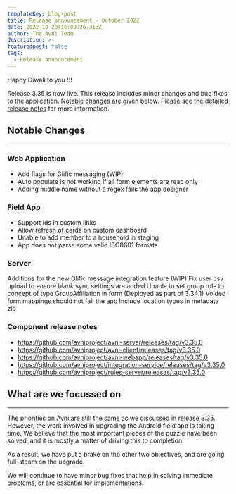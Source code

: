 ```yaml
---
templateKey: blog-post
title: Release announcement - October 2022
date: 2022-10-20T16:00:26.313Z
author: The Avni Team
description: >-
featuredpost: false
tags:
  - Release announcement 
---
```



Happy Diwali to you !!!

Release 3.35 is now live. This release includes minor changes and bug fixes to the application. Notable changes are given below. Please see the [detailed release notes](https://github.com/avniproject/avni-product/releases/tag/v3.35.0) for more information. 


## Notable Changes
---------------------------------------------------------------------------

### Web Application
- Add flags for Glific messaging (WIP)
- Auto populate is not working if all form elements are read only
- Adding middle name without a regex fails the app designer

### Field App
- Support ids in custom links
- Allow refresh of cards on custom dashboard
- Unable to add member to a household in staging
- App does not parse some valid ISO8601 formats

### Server
Additions for the new Glific message integration feature (WIP)
Fix user csv upload to ensure blank sync settings are added
Unable to set group role to concept of type GroupAffiliation in form (Deployed as part of 3.34.1)
Voided form mappings should not fail the app
Include location types in metadata zip

### Component release notes
- https://github.com/avniproject/avni-server/releases/tag/v3.35.0
- https://github.com/avniproject/avni-client/releases/tag/v3.35.0
- https://github.com/avniproject/avni-webapp/releases/tag/v3.35.0
- https://github.com/avniproject/integration-service/releases/tag/v3.35.0
- https://github.com/avniproject/rules-server/releases/tag/v3.35.0



## What are we focussed on
---------------------------------------------------------------------------

The priorities on Avni are still the same as we discussed in release [3.35](/blog/2022-09-30-avni-release-announcement/). However, the work involved in upgrading the Android field app is taking time. We believe that the most important pieces of the puzzle have been solved, and it is mostly a matter of driving this to completion. 

As a result, we have put a brake on the other two objectives, and are going full-steam on the upgrade. 

We will continue to have minor bug fixes that help in solving immediate problems, or are essential for implementations. 